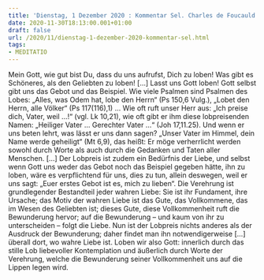 ```yaml
---
title: 'Dienstag, 1 Dezember 2020 : Kommentar Sel. Charles de Foucauld'
date: 2020-11-30T18:13:00.001+01:00
draft: false
url: /2020/11/dienstag-1-dezember-2020-kommentar-sel.html
tags: 
- MEDITATIO
---
```


Mein Gott, wie gut bist Du, dass du uns aufrufst, Dich zu loben! Was gibt es Schöneres, als den Geliebten zu loben! \[…\] Lasst uns Gott loben! Gott selbst gibt uns das Gebot und das Beispiel. Wie viele Psalmen sind Psalmen des Lobes: „Alles, was Odem hat, lobe den Herrn“ (Ps 150,6 Vulg.), „Lobet den Herrn, alle Völker“ (Ps 117(116),1) … Wie oft ruft unser Herr aus: „Ich preise dich, Vater, weil …!“ (vgl. Lk 10,21), wie oft gibt er ihm diese lobpreisenden Namen: „Heiliger Vater … Gerechter Vater …“ (Joh 17,11.25). Und wenn er uns beten lehrt, was lässt er uns dann sagen? „Unser Vater im Himmel, dein Name werde geheiligt“ (Mt 6,9), das heißt: Er möge verherrlicht werden sowohl durch Worte als auch durch die Gedanken und Taten aller Menschen. \[…\] Der Lobpreis ist zudem ein Bedürfnis der Liebe, und selbst wenn Gott uns weder das Gebot noch das Beispiel gegeben hätte, ihn zu loben, wäre es verpflichtend für uns, dies zu tun, allein deswegen, weil er uns sagt: „Euer erstes Gebot ist es, mich zu lieben“. Die Verehrung ist grundlegender Bestandteil jeder wahren Liebe: Sie ist ihr Fundament, ihre Ursache; das Motiv der wahren Liebe ist das Gute, das Vollkommene, das im Wesen des Geliebten ist; dieses Gute, diese Vollkommenheit ruft die Bewunderung hervor; auf die Bewunderung – und kaum von ihr zu unterscheiden – folgt die Liebe. Nun ist der Lobpreis nichts anderes als der Ausdruck der Bewunderung; daher findet man ihn notwendigerweise \[…\] überall dort, wo wahre Liebe ist. Loben wir also Gott: innerlich durch das stille Lob liebevoller Kontemplation und äußerlich durch Worte der Verehrung, welche die Bewunderung seiner Vollkommenheit uns auf die Lippen legen wird.